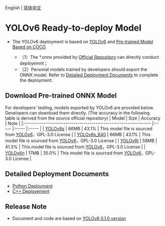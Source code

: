 English | [简体中文](README_CN.md)

# YOLOv6 Ready-to-deploy Model


- The YOLOv6 deployment is based on [YOLOv6](https://github.com/meituan/YOLOv6/releases/tag/0.1.0) and [Pre-trained Model Based on COCO](https://github.com/meituan/YOLOv6/releases/tag/0.1.0).

  - （1）The *.onnx provided by [Official Repository](https://github.com/meituan/YOLOv6/releases/tag/0.1.0) can directly conduct deployemnt；
  - （2）Personal models trained by developers should export the ONNX model. Refer to [Detailed Deployment Documents](#详细部署文档) to complete the deployment.



## Download Pre-trained ONNX Model

For developers' testing, models exported by YOLOv6 are provided below. Developers can download them directly. (The accuracy in the following table is derived from the source official repository)
| Model                                                               | Size    | Accuracy    | Note |
|:---------------------------------------------------------------- |:----- |:----- |:----- |
| [YOLOv6s](https://bj.bcebos.com/paddlehub/fastdeploy/yolov6s.onnx) | 66MB | 43.1% | This model file is sourced from [YOLOv6](https://github.com/meituan/YOLOv6)，GPL-3.0 License |
| [YOLOv6s_640](https://bj.bcebos.com/paddlehub/fastdeploy/yolov6s-640x640.onnx) | 66MB | 43.1% | This model file is sourced from [YOLOv6](https://github.com/meituan/YOLOv6)，GPL-3.0 License |
| [YOLOv6t](https://bj.bcebos.com/paddlehub/fastdeploy/yolov6t.onnx) | 58MB | 41.3% | This model file is sourced from [YOLOv6](https://github.com/meituan/YOLOv6)，GPL-3.0 License |
| [YOLOv6n](https://bj.bcebos.com/paddlehub/fastdeploy/yolov6n.onnx) | 17MB | 35.0% | This model file is sourced from [YOLOv6](https://github.com/meituan/YOLOv6)，GPL-3.0 License |



## Detailed Deployment Documents

- [Python Deployment](python)
- [C++ Deployement](cpp)


## Release Note

- Document and code are based on [YOLOv6 0.1.0 version](https://github.com/meituan/YOLOv6/releases/tag/0.1.0) 
